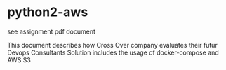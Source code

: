 # python2-aws
see assignment pdf document

This document describes how Cross Over company evaluates their futur Devops Consultants
Solution includes the usage of docker-compose and AWS S3
